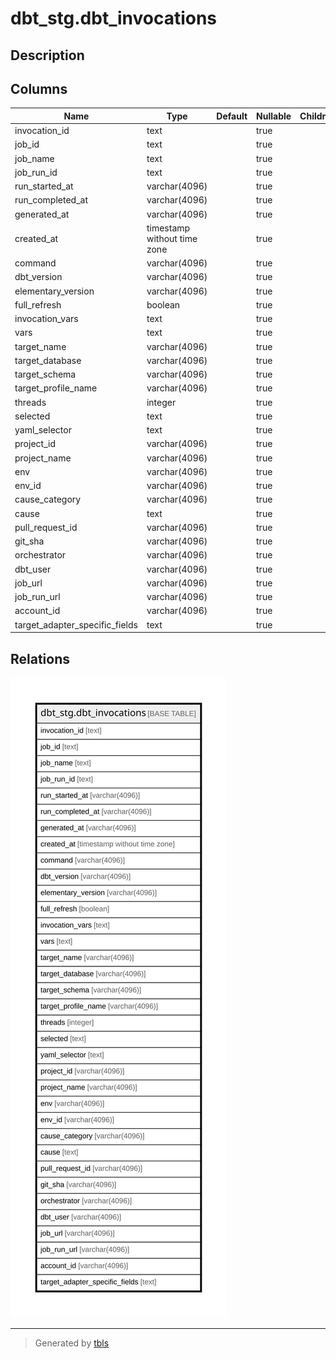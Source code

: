 # dbt_stg.dbt_invocations

## Description

## Columns

| Name | Type | Default | Nullable | Children | Parents | Comment |
| ---- | ---- | ------- | -------- | -------- | ------- | ------- |
| invocation_id | text |  | true |  |  |  |
| job_id | text |  | true |  |  |  |
| job_name | text |  | true |  |  |  |
| job_run_id | text |  | true |  |  |  |
| run_started_at | varchar(4096) |  | true |  |  |  |
| run_completed_at | varchar(4096) |  | true |  |  |  |
| generated_at | varchar(4096) |  | true |  |  |  |
| created_at | timestamp without time zone |  | true |  |  |  |
| command | varchar(4096) |  | true |  |  |  |
| dbt_version | varchar(4096) |  | true |  |  |  |
| elementary_version | varchar(4096) |  | true |  |  |  |
| full_refresh | boolean |  | true |  |  |  |
| invocation_vars | text |  | true |  |  |  |
| vars | text |  | true |  |  |  |
| target_name | varchar(4096) |  | true |  |  |  |
| target_database | varchar(4096) |  | true |  |  |  |
| target_schema | varchar(4096) |  | true |  |  |  |
| target_profile_name | varchar(4096) |  | true |  |  |  |
| threads | integer |  | true |  |  |  |
| selected | text |  | true |  |  |  |
| yaml_selector | text |  | true |  |  |  |
| project_id | varchar(4096) |  | true |  |  |  |
| project_name | varchar(4096) |  | true |  |  |  |
| env | varchar(4096) |  | true |  |  |  |
| env_id | varchar(4096) |  | true |  |  |  |
| cause_category | varchar(4096) |  | true |  |  |  |
| cause | text |  | true |  |  |  |
| pull_request_id | varchar(4096) |  | true |  |  |  |
| git_sha | varchar(4096) |  | true |  |  |  |
| orchestrator | varchar(4096) |  | true |  |  |  |
| dbt_user | varchar(4096) |  | true |  |  |  |
| job_url | varchar(4096) |  | true |  |  |  |
| job_run_url | varchar(4096) |  | true |  |  |  |
| account_id | varchar(4096) |  | true |  |  |  |
| target_adapter_specific_fields | text |  | true |  |  |  |

## Relations

![er](dbt_stg.dbt_invocations.svg)

---

> Generated by [tbls](https://github.com/k1LoW/tbls)
